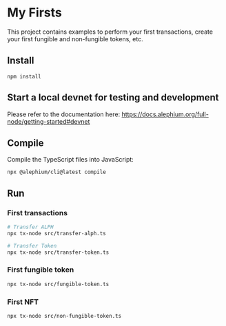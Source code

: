# My Firsts

This project contains examples to perform your first transactions,
create your first fungible and non-fungible tokens, etc.

## Install

```
npm install
```

## Start a local devnet for testing and development

Please refer to the documentation here: https://docs.alephium.org/full-node/getting-started#devnet

## Compile

Compile the TypeScript files into JavaScript:

```
npx @alephium/cli@latest compile 
```

## Run

### First transactions

```bash
# Transfer ALPH
npx tx-node src/transfer-alph.ts

# Transfer Token
npx tx-node src/transfer-token.ts
```

### First fungible token

```bash
npx tx-node src/fungible-token.ts
```

### First NFT

```bash
npx tx-node src/non-fungible-token.ts
```
